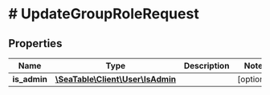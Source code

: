 # # UpdateGroupRoleRequest

## Properties

Name | Type | Description | Notes
------------ | ------------- | ------------- | -------------
**is_admin** | [**\SeaTable\Client\User\IsAdmin**](IsAdmin.md) |  | [optional]

